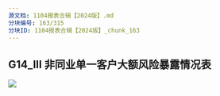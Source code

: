 ```yaml
---
源文档: 1104报表合辑【2024版】.md
分块编号: 163/315
分块ID: 1104报表合辑【2024版】_chunk_163
---
```


## G14\_III 非同业单一客户大额风险暴露情况表

![](data:image/x-emf;base64...)

